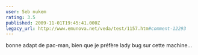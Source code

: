 ```yaml
---
user: Seb nukem
rating: 3.5
published: 2009-11-01T19:45:41.000Z
legacy_url: http://www.emunova.net/veda/test/1157.htm#comment-12293
---
```

bonne adapt de pac-man, bien que je préfère lady bug sur cette machine...